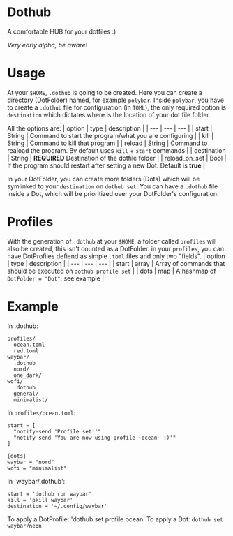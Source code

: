 # Dothub
A comfortable HUB for your dotfiles :) 

*Very early alpha, be aware!*

# Usage
At your `$HOME`, `.dothub` is going to be created.
Here you can create a directory (DotFolder) named, for example `polybar`.
Inside `polybar`, you have to create a `.dothub` file for configuration (in `TOML`), the only required option is `destination` which dictates where is the location of your dot file folder.

All the options are:
| option | type | description |
| --- | --- | --- |
| start | String | Command to start the program/what you are configuring |
| kill | String | Command to kill that program |
| reload | String | Command to reaload the program. By default uses `kill` + `start` commands |
| destination | String | **REQUIRED** Destination of the dotfile folder |
| reload_on_set | Bool | If the program should restart after setting a new Dot. Default is **true** |

In your DotFolder, you can create more folders (Dots) which will be symlinked to your `destination` on `dothub set`.
You can have a `.dothub` file inside a Dot, which will be prioritized over your DotFolder's configuration.

# Profiles
With the generation of `.dothub` at your `$HOME`, a folder called `profiles` will also be created, this isn't counted as a DotFolder.
in your `profiles`, you can have DotProfiles defiend as simple `.toml` files and only two "fields".
| option | type | description |
| --- | --- | --- |
| start | array | Array of commands that should be executed on `dothub profile set` |
| dots | map | A hashmap of `DotFolder = "Dot"`, see example |

# Example
In .dothub:
```
profiles/
  ocean.toml
  red.toml
waybar/
  .dothub
  nord/
  one_dark/
wofi/
  .dothub
  general/
  minimalist/
```
In `profiles/ocean.toml`:
```
start = [
  "notify-send 'Profile set!'"
  "notify-send 'You are now using profile ~ocean~ :)'"
]

[dots]
waybar = "nord"
wofi = "minimalist"
```
In `waybar/.dothub':
```
start = 'dothub run waybar'
kill = 'pkill waybar'
destination = '~/.config/waybar'
```
To apply a DotProfile:
'dothub set profile ocean'
To apply a Dot:
`dothub set waybar/neon`
